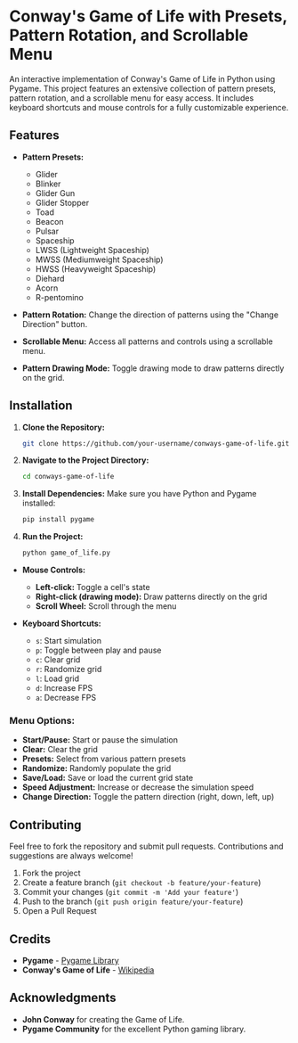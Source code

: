# Conway's Game of Life with Presets, Pattern Rotation, and Scrollable Menu

An interactive implementation of Conway's Game of Life in Python using Pygame. This project features an extensive collection of pattern presets, pattern rotation, and a scrollable menu for easy access. It includes keyboard shortcuts and mouse controls for a fully customizable experience.

## Features

- **Pattern Presets:**
  - Glider
  - Blinker
  - Glider Gun
  - Glider Stopper
  - Toad
  - Beacon
  - Pulsar
  - Spaceship
  - LWSS (Lightweight Spaceship)
  - MWSS (Mediumweight Spaceship)
  - HWSS (Heavyweight Spaceship)
  - Diehard
  - Acorn
  - R-pentomino

- **Pattern Rotation:** Change the direction of patterns using the "Change Direction" button.

- **Scrollable Menu:** Access all patterns and controls using a scrollable menu.

- **Pattern Drawing Mode:** Toggle drawing mode to draw patterns directly on the grid.

## Installation

1. **Clone the Repository:**
    ```bash
    git clone https://github.com/your-username/conways-game-of-life.git
    ```
2. **Navigate to the Project Directory:**
    ```bash
    cd conways-game-of-life
    ```
3. **Install Dependencies:**
    Make sure you have Python and Pygame installed:
    ```bash
    pip install pygame
    ```
4. **Run the Project:**
    ```bash
    python game_of_life.py
    ```

- **Mouse Controls:**
  - **Left-click:** Toggle a cell's state
  - **Right-click (drawing mode):** Draw patterns directly on the grid
  - **Scroll Wheel:** Scroll through the menu

- **Keyboard Shortcuts:**
  - `s`: Start simulation
  - `p`: Toggle between play and pause
  - `c`: Clear grid
  - `r`: Randomize grid
  - `l`: Load grid
  - `d`: Increase FPS
  - `a`: Decrease FPS

### Menu Options:

- **Start/Pause:** Start or pause the simulation
- **Clear:** Clear the grid
- **Presets:** Select from various pattern presets
- **Randomize:** Randomly populate the grid
- **Save/Load:** Save or load the current grid state
- **Speed Adjustment:** Increase or decrease the simulation speed
- **Change Direction:** Toggle the pattern direction (right, down, left, up)

## Contributing

Feel free to fork the repository and submit pull requests. Contributions and suggestions are always welcome!

1. Fork the project
2. Create a feature branch (`git checkout -b feature/your-feature`)
3. Commit your changes (`git commit -m 'Add your feature'`)
4. Push to the branch (`git push origin feature/your-feature`)
5. Open a Pull Request

## Credits

- **Pygame** - [Pygame Library](https://www.pygame.org/)
- **Conway's Game of Life** - [Wikipedia](https://en.wikipedia.org/wiki/Conway%27s_Game_of_Life)

## Acknowledgments

- **John Conway** for creating the Game of Life.
- **Pygame Community** for the excellent Python gaming library.